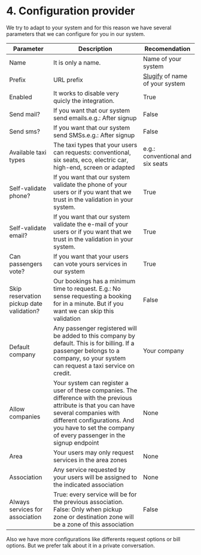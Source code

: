 # 4. Configuration provider

We try to adapt to your system and for this reason we have several parameters that we can configure for you in our system.

Parameter | Description | Recomendation
--------- | ----------- | ----------- 
Name | It is only a name. | Name of your system
Prefix | URL prefix | <a href="https://stackoverflow.com/questions/4357007/what-does-slug-mean">Slugify</a> of name of your system
Enabled | It works to disable very quicly the integration. | True
Send mail? | If you want that our system send emails.e.g.: After signup | False
Send sms? | If you want that our system send SMSs.e.g.: After signup | False
Available taxi types | The taxi types that your users can requests: conventional, six seats, eco, electric car, high-end, screen or adapted | e.g.: conventional and six seats
Self-validate phone? | If you want that our system validate the phone of your users or if you want that we trust in the validation in your system. | True
Self-validate email? | If you want that our system validate the e-mail of your users or if you want that we trust in the validation in your system. | True
Can passengers vote? | If you want that your users can vote yours services in our system | True
Skip reservation pickup date validation? | Our bookings has a minimum time to request. E.g.: No sense requesting a booking for in a minute. But if you want we can skip this validation | False
Default company | Any passenger registered will be added to this company by default. This is for billing. If a passenger belongs to a company, so your system can request a taxi service on credit. | Your company
Allow companies | Your system can register a user of these companies. The difference with the previous attribute is that you can have several companies with different configurations. And you have to set the company of every passenger in the signup endpoint | None
Area | Your users may only request services in the area zones | None
Association | Any service requested by your users will be assigned to the indicated association | None
Always services for association | True: every service will be for the previous association. False: Only when pickup zone or destination zone will be a  zone of this association | False

<aside class="notice">
Also we have more configurations like differents request options or bill options. But we prefer talk about it in a private conversation.
</aside>